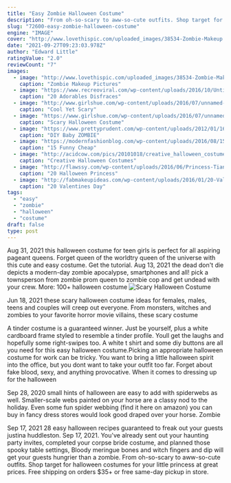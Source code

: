 ```yaml
---
title: "Easy Zombie Halloween Costume"
description: "From oh-so-scary to aww-so-cute outfits. Shop target for halloween costumes for your little princess at great prices. Free shipping on orders $35+ or free same-day pickup in store."
slug: "72600-easy-zombie-halloween-costume"
engine: "IMAGE"
cover: "http://www.lovethispic.com/uploaded_images/38534-Zombie-Makeup.jpg"
date: "2021-09-27T09:23:03.978Z"
author: "Edward Little"
ratingValue: "2.0"
reviewCount: "7"
images:
  - image: "http://www.lovethispic.com/uploaded_images/38534-Zombie-Makeup.jpg"
    caption: "Zombie Makeup Pictures"
  - image: "https://www.recreoviral.com/wp-content/uploads/2016/10/Untitled-1-1.jpg"
    caption: "20 Adorables Disfraces"
  - image: "http://www.girlshue.com/wp-content/uploads/2016/07/unnamed-file-5872.jpg"
    caption: "Cool Yet Scary"
  - image: "https://www.girlshue.com/wp-content/uploads/2016/07/unnamed-file-2466.jpg"
    caption: "Scary Halloween Costume"
  - image: "https://www.prettyprudent.com/wp-content/uploads/2012/01/16154500/IMG_2765.jpg"
    caption: "DIY Baby ZOMBIE"
  - image: "https://modernfashionblog.com/wp-content/uploads/2016/08/15-Funny-Cheap-Easy-Homemade-Halloween-Costumes-2016-7.jpg"
    caption: "15 Funny Cheap"
  - image: "http://acidcow.com/pics/20101018/creative_halloween_costumes_05.jpg"
    caption: "Creative Halloween Costumes"
  - image: "http://flawssy.com/wp-content/uploads/2016/06/Princess-Tiana-Adult-Halloween-Costume.jpg"
    caption: "20 Halloween Princess"
  - image: "http://fabmakeupideas.com/wp-content/uploads/2016/01/20-Valentines-Day-Eye-Makeup-Ideas-Looks-Trends-2016-16.jpg"
    caption: "20 Valentines Day"
tags:
  - "easy"
  - "zombie"
  - "halloween"
  - "costume"
draft: false
type: post
---
```


Aug 31, 2021 this halloween costume for teen girls is perfect for all aspiring pageant queens. Forget queen of the worldtry queen of the universe with this cute and easy costume. Get the tutorial. Aug 13, 2021 the dead don't die depicts a modern-day zombie apocalypse, smartphones and all! pick a townsperson  from zombie prom queen to zombie cop  and get undead with your crew. More: 100+ halloween costume
![Scary Halloween Costume](https://www.girlshue.com/wp-content/uploads/2016/07/unnamed-file-2466.jpg "Scary Halloween Costume")

Jun 18, 2021 these scary halloween costume ideas for females, males, teens and couples will creep out everyone. From monsters, witches and zombies to your favorite horror movie villains, these scary costume
<!--inArticleAds-->

<!--galleryOne-->

A tinder costume is a guaranteed winner. Just be yourself, plus a white cardboard frame styled to resemble a tinder profile. Youll get the laughs and hopefully some right-swipes too. A white t shirt and some diy buttons are all you need for this easy halloween costume.Picking an appropriate halloween costume for work can be tricky. You want to bring a little halloween spirit into the office, but you dont want to take your outfit too far. Forget about fake blood, sexy, and anything provocative. When it comes to dressing up for the halloween
<!--inArticleAds-->

<!--galleryTwo-->

Sep 28, 2020 small hints of halloween are easy to add with spiderwebs as well. Smaller-scale webs painted on your horse are a classy nod to the holiday. Even some fun spider webbing (find it here on amazon) you can buy in fancy dress stores would look good draped over your horse. Zombie
<!--galleryThree-->

Sep 17, 2021 28 easy halloween recipes guaranteed to freak out your guests justina huddleston. Sep 17, 2021. You've already sent out your haunting party invites, completed your corpse bride costume, and planned those spooky table settings,  Bloody meringue bones and witch fingers and dip will get your guests hungrier than a zombie. From oh-so-scary to aww-so-cute outfits. Shop target for halloween costumes for your little princess at great prices. Free shipping on orders $35+ or free same-day pickup in store.